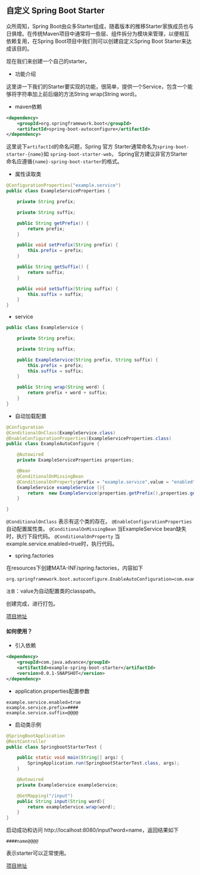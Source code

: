 ## 自定义 Spring Boot Starter

众所周知，Spring Boot由众多Starter组成，随着版本的推移Starter家族成员也与日俱增。在传统Maven项目中通常将一些层、组件拆分为模块来管理，以便相互依赖复用，在Spring Boot项目中我们则可以创建自定义Spring Boot Starter来达成该目的。

现在我们来创建一个自己的starter。

- 功能介绍

这里讲一下我们的Starter要实现的功能，很简单，提供一个Service，包含一个能够将字符串加上前后缀的方法String wrap(String word)。

- maven依赖
```xml
<dependency>
    <groupId>org.springframework.boot</groupId>
    <artifactId>spring-boot-autoconfigure</artifactId>
</dependency>
```

这里说下`artifactId`的命名问题，Spring 官方 Starter通常命名为`spring-boot-starter-{name}`如 `spring-boot-starter-web`， Spring官方建议非官方Starter
命名应遵循`{name}-spring-boot-starter`的格式。

- 属性读取类
```java
@ConfigurationProperties("example.service")
public class ExampleServiceProperties {

    private String prefix;

    private String suffix;

    public String getPrefix() {
        return prefix;
    }

    public void setPrefix(String prefix) {
        this.prefix = prefix;
    }

    public String getSuffix() {
        return suffix;
    }

    public void setSuffix(String suffix) {
        this.suffix = suffix;
    }
}
```

- service
```java
public class ExampleService {

    private String prefix;

    private String suffix;

    public ExampleService(String prefix, String suffix) {
        this.prefix = prefix;
        this.suffix = suffix;
    }

    public String wrap(String word) {
        return prefix + word + suffix;
    }
}
```
- 自动加载配置
```java
@Configuration
@ConditionalOnClass(ExampleService.class)
@EnableConfigurationProperties(ExampleServiceProperties.class)
public class ExampleAutoConfigure {

    @Autowired
    private ExampleServiceProperties properties;

    @Bean
    @ConditionalOnMissingBean
    @ConditionalOnProperty(prefix = "example.service",value = "enabled",havingValue = "true")
    ExampleService exampleService (){
        return  new ExampleService(properties.getPrefix(),properties.getSuffix());
    }

}
```
`@ConditionalOnClass` 表示有这个类的存在。
`@EnableConfigurationProperties` 自动配置属性类。
`@ConditionalOnMissingBean` 当ExampleService bean缺失时，执行下段代码。
`@ConditionalOnProperty` 当example.service.enabled=true时，执行代码。

- spring.factories

在resources下创建MATA-INF/spring.factories，内容如下
```properties
org.springframework.boot.autoconfigure.EnableAutoConfiguration=com.example.zwd.springbootstarter.config.ExampleAutoConfigure
```
`注意`：value为自动配置类的classpath。

创建完成，进行打包。

[项目地址](./example-spring-boot-starter)
#### 如何使用？

- 引入依赖
```xml
<dependency>
    <groupId>com.java.advance</groupId>
    <artifactId>example-spring-boot-starter</artifactId>
    <version>0.0.1-SNAPSHOT</version>
</dependency>
```

- application.properties配置参数
```properties
example.service.enabled=true
example.service.prefix=####
example.service.suffix=@@@@
```
- 启动类示例
```java
@SpringBootApplication
@RestController
public class SpringbootStarterTest {

    public static void main(String[] args) {
        SpringApplication.run(SpringbootStarterTest.class, args);
    }

    @Autowired
    private ExampleService exampleService;

    @GetMapping("/input")
    public String input(String word){
        return exampleService.wrap(word);
    }
}
```

启动成功和访问 http://localhost:8080/input?word=name，返回结果如下

    ####name@@@@
    
表示starter可以正常使用。

[项目地址](./example-spring-boot-starter-test)